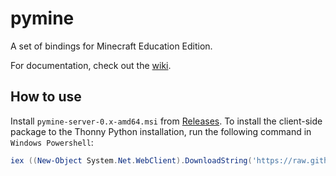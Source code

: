 # pymine
A set of bindings for Minecraft Education Edition.

For documentation, check out the [wiki](https://github.com/denosawr/pymine/wiki).

## How to use
Install `pymine-server-0.x-amd64.msi` from [Releases](https://github.com/denosawr/pymine/releases). To install the client-side package to the Thonny Python installation, run the following command in `Windows Powershell`:

```ps1
iex ((New-Object System.Net.WebClient).DownloadString('https://raw.githubusercontent.com/denosawr/pymine/master/install_library.ps1'))
```
